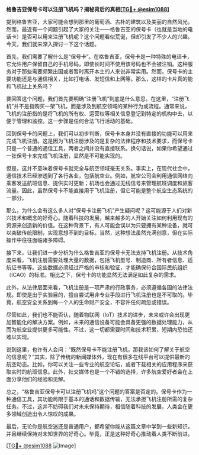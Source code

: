 **格鲁吉亚保号卡可以注册飞机吗？揭秘背后的真相[[TG💪+ @esim1088](https://t.me/s/esim1088)]**

提到格鲁吉亚，大家可能会想到那里的葡萄酒、古朴的建筑以及美丽的自然风光。然而，最近有一个问题引起了大家的关注——格鲁吉亚的保号卡（也就是当地的电话卡）是否可以用来注册飞机呢？这个问题看似荒诞，但却引发了不少人的兴趣。今天，我们就来深入探讨一下这个话题。

首先，我们需要了解什么是“保号卡”。在格鲁吉亚，保号卡是一种特殊的电话卡，它允许用户保留自己的手机号码，即使长时间不使用该号码也不会被注销。这种服务对于那些需要频繁出国或者暂时离开本土的人来说非常实用。然而，保号卡的主要功能还是与通信相关，比如打电话、发短信和上网等。那么，这样的卡片真的能和飞机扯上关系吗？

要回答这个问题，我们首先要明确“注册飞机”到底是什么意思。在这里，“注册飞机”并不是指购买一架飞机，而是涉及到航空领域的某种行为或流程。通常来说，飞机的注册指的是将飞机的所有权、运营权等相关信息登记到特定的机构中去，以便于管理和监控。这一步骤是任何合法飞行活动的基础。

回到保号卡的问题上，我们可以初步判断，保号卡本身并没有直接的功能可以用来完成飞机注册。这是因为飞机注册涉及的是复杂的法律程序和技术要求，而保号卡只是一个普通的通信工具，两者之间并没有直接联系。换句话说，如果你希望通过一张保号卡来完成飞机注册，显然是不可能实现的。

但是，这并不意味着保号卡就完全与航空领域毫无关系。事实上，在现代社会中，通信技术已经渗透到了各行各业，包括航空业。例如，航空公司会利用通信网络向乘客发送航班信息、提供实时更新；机场也会通过无线信号来管理航班调度和旅客流量。因此，虽然保号卡不能直接用于飞机注册，但它可能是整个航空生态系统的一部分。

那么，为什么会有这么多人对“保号卡注册飞机”产生疑问呢？这可能源于人们对新兴技术和概念的好奇心。随着科技的发展，越来越多的人开始关注如何利用现有的资源来创造新的价值。在这种背景下，有人可能会误以为只要拥有某种设备，就可以突破传统限制，实现意想不到的目标。当然，这种想法虽然充满创意，但在实际操作中往往面临诸多障碍。

接下来，让我们进一步分析为什么格鲁吉亚的保号卡无法支持飞机注册。从技术角度来看，飞机注册需要处理大量的数据，包括飞机型号、制造商、所有者信息、适航证书等等。这些数据必须经过严格的审核和验证，才能确保符合国际民航组织（ICAO）的标准。相比之下，保号卡的功能显然无法满足如此复杂的需求。

此外，从法律层面来看，飞机注册是一项严肃的行政事务，必须遵循各国的法律法规。即使是出于实验目的，擅自尝试用非专业手段进行飞机注册也是不可取的。毕竟，航空安全关系到每一个人的生命财产安全，不容许任何疏忽或错误。

尽管如此，我们也不能否认，随着物联网（IoT）技术的进步，未来或许会出现更加智能化的解决方案。例如，未来的通信设备可能会具备更强的数据处理能力，从而为航空业提供更多可能性。不过，这一切都需要时间和技术积累，短期内恐怕还难以实现。

说到这里，也许有人会问：“既然保号卡不能注册飞机，那我该如何了解关于航空的信息呢？”其实，除了传统的新闻媒体外，现在有很多在线平台可以提供最新的航空动态。比如，你可以关注一些专业的航空论坛，或者下载相关的应用程序来获取实时的航班信息。此外，社交媒体也是一个不错的选择，许多航空爱好者会在上面分享他们的经验和见解。

总之，“格鲁吉亚保号卡可以注册飞机吗”这个问题的答案是否定的。保号卡作为一种通信工具，其功能局限于基本的通话和数据传输，无法承担飞机注册所需的复杂任务。不过，这并不妨碍我们对未来保持期待，相信随着科技的发展，人类会在更多领域创造出令人惊叹的成果。

最后，无论你是航空迷还是普通用户，都希望你能从这篇文章中学到一些新知识，并且继续保持对未知世界的好奇心。毕竟，正是这种好奇心推动着人类不断前进。

[[TG💪+ @esim1088](https://t.me/s/esim1088) ![Image](https://i.postimg.cc/4NQfJmqS/Snipaste-2025-05-13-00-14-12.png)]